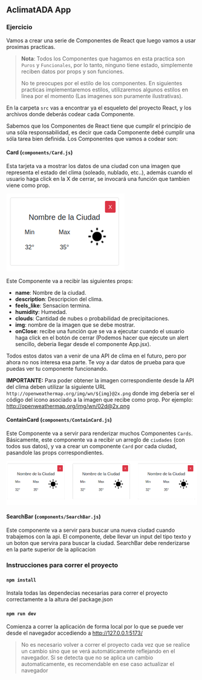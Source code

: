 ## AclimatADA App

### Ejercicio

Vamos a crear una serie de Componentes de React que luego vamos a usar proximas practicas.

> **Nota**: Todos los Componentes que hagamos en esta practica son `Puros` y `Funcionales`, por lo tanto, ninguno tiene estado, simplemente reciben datos por props y son funciones.
>
> No te preocupes por el estilo de los componentes. En siguientes practicas implementaremos estilos, utilizaremos algunos estilos en linea por el momento (Las imagenes son puramente ilustrativas).

En la carpeta `src` vas a encontrar ya el esqueleto del proyecto React, y los archivos donde deberás codear cada Componente.

Sabemos que los Componentes de React tiene que cumplir el principio de una sóla responsabilidad, es decir que cada Componente debé cumplir una sóla tarea bien definida. Los Componentes que vamos a codear son:

#### **Card (`components/Card.js`)**

Esta tarjeta va a mostrar los datos de una ciudad con una imagen que representa el estado del clima (soleado, nublado, etc..), además cuando el usuario haga click en la X de cerrar, se invocará una función que tambien viene como prop.

![](./img/WeatherCard.png)

Este Componente va a recibir las siguientes props:

- **name**: Nombre de la ciudad.
- **description**: Descripcion del clima.
- **feels_like**: Sensacion termina.
- **humidity**: Humedad.
- **clouds**: Cantidad de nubes o probabilidad de precipitaciones.
- **img**: nombre de la imagen que se debe mostrar.
- **onClose**: recibe una función que se va a ejecutar cuando el usuario haga click en el botón de cerrar (Podemos hacer que ejecute un alert sencillo, deberia llegar desde el componente App.jsx).

Todos estos datos van a venir de una API de clima en el futuro, pero por ahora no nos interesa esa parte. Te voy a dar datos de prueba para que puedas ver tu componente funcionando.

**IMPORTANTE:** Para poder obtener la imagen correspondiente desde la API del clima deben utilizar la siguiente URL `http://openweathermap.org/img/wn/${img}@2x.png` donde img debería ser el código del icono asociado a la imagen que recibe como prop. Por ejemplo: http://openweathermap.org/img/wn/02d@2x.png

#### **ContainCard (`components/ContainCard.js`)**

Este Componente va a servir para renderizar muchos Componentes `Cards`. Básicamente, este componente va a recibir un arreglo de `ciudades` (con todos sus datos), y va a crear un componente `Card` por cada ciudad, pasandole las props correspondientes.

![](./img/Cards.png)

#### **SearchBar (`components/SearchBar.js`)**

Este componente va a servir para buscar una nueva ciudad cuando trabajemos con la api. El componente, debe llevar un input del tipo texto y un boton que servira para buscar la ciudad.
SearchBar debe renderizarse en la parte superior de la aplicacion

### Instrucciones para correr el proyecto

#### `npm install`

Instala todas las dependecias necesarias para correr el proyecto correctamente a la altura del package.json

#### `npm run dev`

Comienza a correr la aplicación de forma local por lo que se puede ver desde el navegador accediendo a
http://127.0.0.1:5173/

> No es necesario volver a correr el proyecto cada vez que se realice un cambio sino que se verá automáticamente reflejando en el navegador. Si se detecta que no se aplica un cambio automaticamente, es recomendable en ese caso actualizar el navegador
